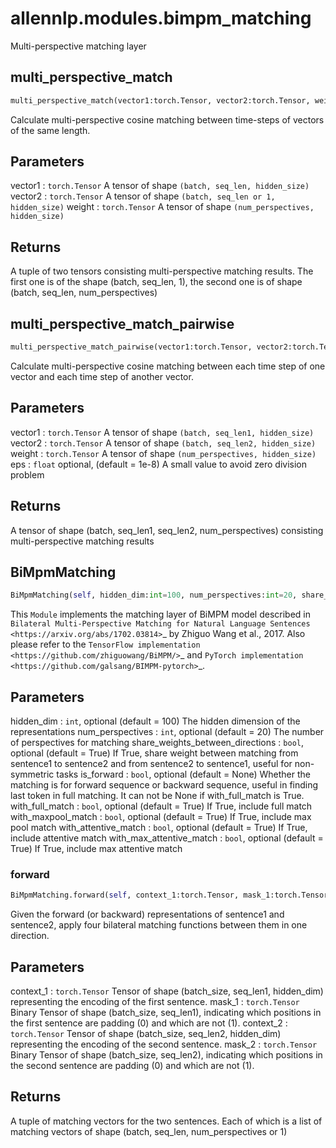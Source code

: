 # allennlp.modules.bimpm_matching

Multi-perspective matching layer

## multi_perspective_match
```python
multi_perspective_match(vector1:torch.Tensor, vector2:torch.Tensor, weight:torch.Tensor) -> Tuple[torch.Tensor, torch.Tensor]
```

Calculate multi-perspective cosine matching between time-steps of vectors
of the same length.

Parameters
----------
vector1 : ``torch.Tensor``
    A tensor of shape ``(batch, seq_len, hidden_size)``
vector2 : ``torch.Tensor``
    A tensor of shape ``(batch, seq_len or 1, hidden_size)``
weight : ``torch.Tensor``
    A tensor of shape ``(num_perspectives, hidden_size)``

Returns
-------
A tuple of two tensors consisting multi-perspective matching results.
The first one is of the shape (batch, seq_len, 1), the second one is of shape
(batch, seq_len, num_perspectives)

## multi_perspective_match_pairwise
```python
multi_perspective_match_pairwise(vector1:torch.Tensor, vector2:torch.Tensor, weight:torch.Tensor, eps:float=1e-08) -> torch.Tensor
```

Calculate multi-perspective cosine matching between each time step of
one vector and each time step of another vector.

Parameters
----------
vector1 : ``torch.Tensor``
    A tensor of shape ``(batch, seq_len1, hidden_size)``
vector2 : ``torch.Tensor``
    A tensor of shape ``(batch, seq_len2, hidden_size)``
weight : ``torch.Tensor``
    A tensor of shape ``(num_perspectives, hidden_size)``
eps : ``float`` optional, (default = 1e-8)
    A small value to avoid zero division problem

Returns
-------
A tensor of shape (batch, seq_len1, seq_len2, num_perspectives) consisting
multi-perspective matching results

## BiMpmMatching
```python
BiMpmMatching(self, hidden_dim:int=100, num_perspectives:int=20, share_weights_between_directions:bool=True, is_forward:bool=None, with_full_match:bool=True, with_maxpool_match:bool=True, with_attentive_match:bool=True, with_max_attentive_match:bool=True) -> None
```

This ``Module`` implements the matching layer of BiMPM model described in `Bilateral
Multi-Perspective Matching for Natural Language Sentences <https://arxiv.org/abs/1702.03814>`_
by Zhiguo Wang et al., 2017.
Also please refer to the `TensorFlow implementation <https://github.com/zhiguowang/BiMPM/>`_ and
`PyTorch implementation <https://github.com/galsang/BIMPM-pytorch>`_.

Parameters
----------
hidden_dim : ``int``, optional (default = 100)
    The hidden dimension of the representations
num_perspectives : ``int``, optional (default = 20)
    The number of perspectives for matching
share_weights_between_directions : ``bool``, optional (default = True)
    If True, share weight between matching from sentence1 to sentence2 and from sentence2
    to sentence1, useful for non-symmetric tasks
is_forward : ``bool``, optional (default = None)
    Whether the matching is for forward sequence or backward sequence, useful in finding last
    token in full matching. It can not be None if with_full_match is True.
with_full_match : ``bool``, optional (default = True)
    If True, include full match
with_maxpool_match : ``bool``, optional (default = True)
    If True, include max pool match
with_attentive_match : ``bool``, optional (default = True)
    If True, include attentive match
with_max_attentive_match : ``bool``, optional (default = True)
    If True, include max attentive match

### forward
```python
BiMpmMatching.forward(self, context_1:torch.Tensor, mask_1:torch.Tensor, context_2:torch.Tensor, mask_2:torch.Tensor) -> Tuple[List[torch.Tensor], List[torch.Tensor]]
```

Given the forward (or backward) representations of sentence1 and sentence2, apply four bilateral
matching functions between them in one direction.

Parameters
----------
context_1 : ``torch.Tensor``
    Tensor of shape (batch_size, seq_len1, hidden_dim) representing the encoding of the first sentence.
mask_1 : ``torch.Tensor``
    Binary Tensor of shape (batch_size, seq_len1), indicating which
    positions in the first sentence are padding (0) and which are not (1).
context_2 : ``torch.Tensor``
    Tensor of shape (batch_size, seq_len2, hidden_dim) representing the encoding of the second sentence.
mask_2 : ``torch.Tensor``
    Binary Tensor of shape (batch_size, seq_len2), indicating which
    positions in the second sentence are padding (0) and which are not (1).

Returns
-------
A tuple of matching vectors for the two sentences. Each of which is a list of
matching vectors of shape (batch, seq_len, num_perspectives or 1)

